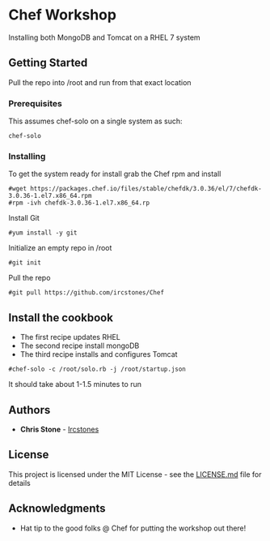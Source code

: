 # Chef Workshop

Installing both MongoDB and Tomcat on a RHEL 7 system

## Getting Started

Pull the repo into /root and run from that exact location

### Prerequisites

This assumes chef-solo on a single system as such:

```
chef-solo  
```

### Installing

To get the system ready for install grab the Chef rpm and install

```
#wget https://packages.chef.io/files/stable/chefdk/3.0.36/el/7/chefdk-3.0.36-1.el7.x86_64.rpm
#rpm -ivh chefdk-3.0.36-1.el7.x86_64.rp
```

Install Git

```
#yum install -y git
```

Initialize an empty repo in /root

```
#git init
```

Pull the repo

```
#git pull https://github.com/ircstones/Chef
```

## Install the cookbook

* The first recipe updates RHEL
* The second recipe install mongoDB
* The third recipe installs and configures Tomcat

```
#chef-solo -c /root/solo.rb -j /root/startup.json
```
It should take about 1-1.5 minutes to run

## Authors

* **Chris Stone** - [Ircstones](https://github.com/ircstones)


## License

This project is licensed under the MIT License - see the [LICENSE.md](LICENSE.md) file for details

## Acknowledgments

* Hat tip to the good folks @ Chef for putting the workshop out there!
